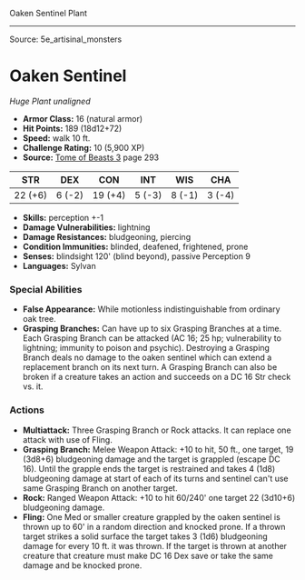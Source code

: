 <MonsterName/>Oaken Sentinel</MonsterName>
<CreatureType/>Plant</CreatureType>



---

Source: 5e_artisinal_monsters

# Oaken Sentinel

*Huge* *Plant* *unaligned*

- **Armor Class:** 16 (natural armor)
- **Hit Points:** 189 (18d12+72)
- **Speed:** walk 10 ft.
- **Challenge Rating:** 10 (5,900 XP)
- **Source:** [Tome of Beasts 3](https://koboldpress.com/kpstore/product/tome-of-beasts-3-for-5th-edition/) page 293

| STR | DEX | CON | INT | WIS | CHA |
| --- | --- | --- | --- | --- | --- |
| 22 (+6) | 6 (-2) | 19 (+4) | 5 (-3) | 8 (-1) | 3 (-4) |

- **Skills:** perception +-1
- **Damage Vulnerabilities:** lightning
- **Damage Resistances:** bludgeoning, piercing
- **Condition Immunities:** blinded, deafened, frightened, prone
- **Senses:** blindsight 120' (blind beyond), passive Perception 9
- **Languages:** Sylvan

### Special Abilities

- **False Appearance:** While motionless indistinguishable from ordinary oak tree.
- **Grasping Branches:** Can have up to six Grasping Branches at a time. Each Grasping Branch can be attacked (AC 16; 25 hp; vulnerability to lightning; immunity to poison and psychic). Destroying a Grasping Branch deals no damage to the oaken sentinel which can extend a replacement branch on its next turn. A Grasping Branch can also be broken if a creature takes an action and succeeds on a DC 16 Str check vs. it.

### Actions

- **Multiattack:** Three Grasping Branch or Rock attacks. It can replace one attack with use of Fling.
- **Grasping Branch:** Melee Weapon Attack: +10 to hit, 50 ft., one target, 19 (3d8+6) bludgeoning damage and the target is grappled (escape DC 16). Until the grapple ends the target is restrained and takes 4 (1d8) bludgeoning damage at start of each of its turns and sentinel can't use same Grasping Branch on another target.
- **Rock:** Ranged Weapon Attack: +10 to hit 60/240' one target 22 (3d10+6) bludgeoning damage.
- **Fling:** One Med or smaller creature grappled by the oaken sentinel is thrown up to 60' in a random direction and knocked prone. If a thrown target strikes a solid surface the target takes 3 (1d6) bludgeoning damage for every 10 ft. it was thrown. If the target is thrown at another creature that creature must make DC 16 Dex save or take the same damage and be knocked prone.




